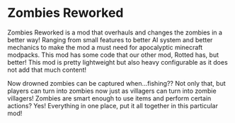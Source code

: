 # Zombies Reworked
Zombies Reworked is a mod that overhauls and changes the zombies in a better way! Ranging from small features to better AI system and better mechanics to make the mod a must need for apocalyptic minecraft modpacks. This mod has some code that our other mod, Rotted has, but better! This mod is pretty lightweight but also heavy configurable as it does not add that much content!


Now drowned zombies can be captured when...fishing?? Not only that, but players can turn into zombies now just as villagers can turn into zombie villagers! Zombies are smart enough to use items and perform certain actions? Yes! Everything in one place, put it all together in this particular mod!

